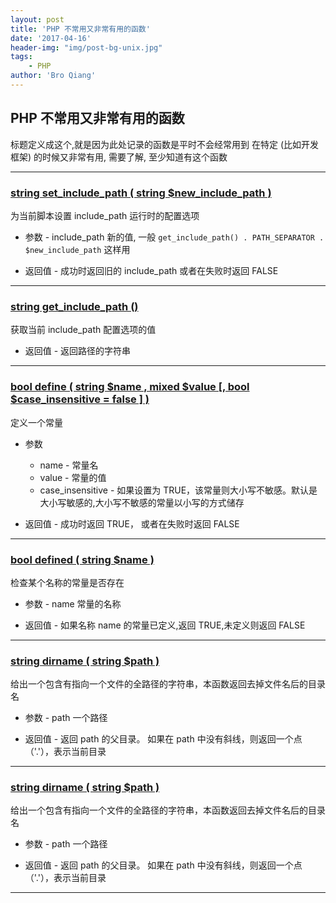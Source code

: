```yaml
---
layout: post
title: 'PHP 不常用又非常有用的函数'
date: '2017-04-16'
header-img: "img/post-bg-unix.jpg"
tags:
    - PHP
author: 'Bro Qiang'
---
```


## PHP 不常用又非常有用的函数

标题定义成这个,就是因为此处记录的函数是平时不会经常用到
在特定 (比如开发框架) 的时候又非常有用, 需要了解, 至少知道有这个函数

---

### [string set_include_path ( string $new_include_path )](http://php.net/manual/zh/function.set-include-path.php) 

为当前脚本设置 include_path 运行时的配置选项

- 参数 - include_path 新的值, 一般 `get_include_path() . PATH_SEPARATOR . $new_include_path` 这样用

- 返回值 - 成功时返回旧的 include_path 或者在失败时返回 FALSE

---

### [string get_include_path ()](http://php.net/manual/zh/function.get-include-path.php)

获取当前 include_path 配置选项的值

- 返回值 - 返回路径的字符串

---

### [bool define ( string $name , mixed $value [, bool $case_insensitive = false ] )](http://php.net/manual/zh/function.define.php)

定义一个常量

- 参数
    - name - 常量名    
    - value - 常量的值
    - case_insensitive - 如果设置为 TRUE，该常量则大小写不敏感。默认是大小写敏感的,大小写不敏感的常量以小写的方式储存
    
- 返回值 - 成功时返回 TRUE， 或者在失败时返回 FALSE

---

### [bool defined ( string $name )](http://php.net/manual/zh/function.defined.php)

检查某个名称的常量是否存在

- 参数 - name 常量的名称

- 返回值 - 如果名称 name 的常量已定义,返回 TRUE,未定义则返回 FALSE

---

### [string dirname ( string $path )](http://php.net/manual/zh/function.dirname.php)

给出一个包含有指向一个文件的全路径的字符串，本函数返回去掉文件名后的目录名

- 参数 - path 一个路径

- 返回值 - 返回 path 的父目录。 如果在 path 中没有斜线，则返回一个点（'.'），表示当前目录

---

### [string dirname ( string $path )](http://php.net/manual/zh/function.dirname.php)

给出一个包含有指向一个文件的全路径的字符串，本函数返回去掉文件名后的目录名

- 参数 - path 一个路径

- 返回值 - 返回 path 的父目录。 如果在 path 中没有斜线，则返回一个点（'.'），表示当前目录

---


        


